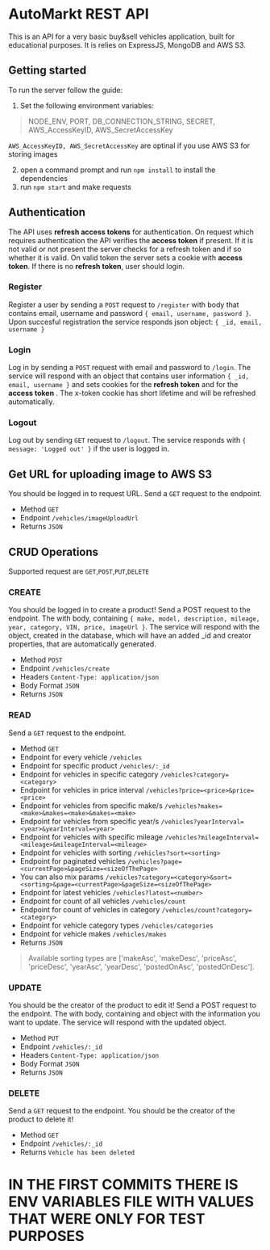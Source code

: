 # AutoMarkt REST API
This is an API for a very basic buy&sell vehicles application, built for educational purposes.
It is relies on ExpressJS, MongoDB and AWS S3.

## Getting started
To run the server follow the guide:
1. Set the following environment variables: 
> NODE_ENV, PORT, DB_CONNECTION_STRING, SECRET, AWS_AccessKeyID, AWS_SecretAccessKey

`AWS_AccessKeyID, AWS_SecretAccessKey` are optinal if you use AWS S3 for storing images

2. open a command prompt and run `npm install` to install the dependencies
3. run `npm start` and make requests

## Authentication
The API uses **refresh access tokens** for authentication. On request which requires authentication the API verifies the **access token** if present. If it is not valid or not present the server checks for a refresh token and if so whether it is valid. On valid token the server sets a cookie with **access token**. If there is no **refresh token**, user should login.

### Register
Register a user by sending a `POST` request to `/register` with body that contains email, username and password `{ email, username, password }`. Upon succesful registration the service responds json object: `{ _id, email, username }`

### Login
Log in by sending a `POST` request with email and password to `/login`. The service will respond with an object that contains user information `{ _id, email, username }` and sets cookies for the **refresh token** and for the **access token** . The x-token cookie has short lifetime and will be refreshed automatically.

### Logout
Log out by sending `GET` request to `/logout`. The service responds with `{ message: 'Logged out' }` if the user is logged in.

## Get URL for uploading image to AWS S3
You should be logged in to request URL.
Send a `GET` request to the endpoint.

- Method `GET`
- Endpoint `/vehicles/imageUploadUrl`
- Returns `JSON`

## CRUD Operations
Supported request are `GET`,`POST`,`PUT`,`DELETE`

### CREATE
You should be logged in to create a product!
Send a POST request to the endpoint. The with body, containing `{ make, model, description, mileage, year, category, VIN, price, imageUrl }`. The service will respond with the object, created in the database, which will have an added _id and creator properties, that are automatically generated.

- Method `POST`
- Endpoint `/vehicles/create`
- Headers `Content-Type: application/json`
- Body Format `JSON`
- Returns `JSON`

### READ
Send a `GET` request to the endpoint.

- Method `GET`
- Endpoint for every vehicle `/vehicles`
- Endpoint for specific product `/vehicles/:_id`
- Endpoint for vehicles in specific category `/vehicles?category=<category>`
- Endpoint for vehicles in price interval `/vehicles?price=<price>&price=<price>`
- Endpoint for vehicles from specific make/s `/vehicles?makes=<make>&makes=<make>&makes=<make>`
- Endpoint for vehicles from specific year/s `/vehicles?yearInterval=<year>&yearInterval=<year>`
- Endpoint for vehicles with specific mileage `/vehicles?mileageInterval=<mileage>&mileageInterval=<mileage>`
- Endpoint for vehicles with sorting `/vehicles?sort=<sorting>`
- Endpoint for paginated vehicles  `/vehicles?page=<currentPage>&pageSize=<sizeOfThePage>`
- You can also mix params `/vehicles?category=<category>&sort=<sorting>&page=<currentPage>&pageSize=<sizeOfThePage>`
- Endpoint for latest vehicles `/vehicles?latest=<number>`
- Endpoint for count of all vehicles `/vehicles/count`
- Endpoint for count of vehicles in category `/vehicles/count?category=<category>`
- Endpoint for vehicle category types `/vehicles/categories`
- Endpoint for vehicle makes `/vehicles/makes`
- Returns `JSON`

> Available sorting types are ['makeAsc', 'makeDesc', 'priceAsc', 'priceDesc', 'yearAsc', 'yearDesc', 'postedOnAsc', 'postedOnDesc'].

### UPDATE
You should be the creator of the product to edit it!
Send a POST request to the endpoint. The with body, containing and object with the information you want to update. The service will respond with the updated object.

- Method `PUT`
- Endpoint `/vehicles/:_id`
- Headers `Content-Type: application/json`
- Body Format `JSON`
- Returns `JSON`

### DELETE
Send a `GET` request to the endpoint.
You should be the creator of the product to delete it!

- Method `GET`
- Endpoint `/vehicles/:_id`
- Returns `Vehicle has been deleted`

# IN THE FIRST COMMITS THERE IS ENV VARIABLES FILE WITH VALUES THAT WERE ONLY FOR TEST PURPOSES
